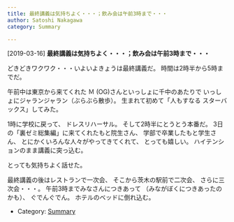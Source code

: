 ```yaml
---
title: 最終講義は気持ちよく・・・；飲み会は午前3時まで・・・
author: Satoshi Nakagawa
category: Summary

---
```


[2019-03-16] **最終講義は気持ちよく・・・；飲み会は午前3時まで・・・** 

 どきどきワクワク・・・いよいよきょうは最終講義だ。
時間は2時半から5時までだ。

 午前中は東京から来てくれた
Ｍ (OG)さんといっしょに千中のあたりで
いっしょにジャランジャラン（ぶらぶら散歩）。
生まれて初めて「人もすなる
スターバックス」してみた。

 1時に学校に戻って、
ドレスリハーサル。
そして2時半にとうとう本番だ。
3日の「裏ゼミ総集編」に来てくれたもと院生さん、
学部で卒業したもと学生さん、
とにかくいろんな人々がやってきてくれて、
とっても嬉しい。
ハイテンションのまま講義に突っ込む。

 とっても気持ちよく話せた。

<!--more-->

 最終講義の後はレストランで一次会、
そこから茨木の駅前で二次会、
さらに三次会・・・。
午前3時までみなさんにつきあって
（みながぼくにつきあったのかも）、
ぐでんぐでん。
ホテルのベッドに倒れ込む。

- Category: [Summary](https://merapano.github.io/categories.html#Summary)

